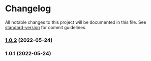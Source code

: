 # Changelog

All notable changes to this project will be documented in this file. See [standard-version](https://github.com/conventional-changelog/standard-version) for commit guidelines.

### [1.0.2](https://github.com/surjithctly/tailwind-link-underline-effect/compare/v1.0.1...v1.0.2) (2022-05-24)

### 1.0.1 (2022-05-24)
